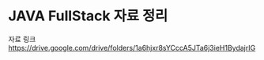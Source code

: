# JAVA FullStack 자료 정리

자료 링크 
https://drive.google.com/drive/folders/1a6hjxr8sYCccA5JTa6j3ieH1BydajrIG
